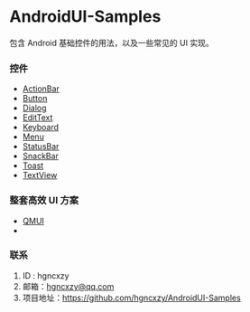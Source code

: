# AndroidUI-Samples
包含 Android 基础控件的用法，以及一些常见的 UI 实现。

### 控件

- [ActionBar](https://github.com/hgncxzy/AndroidUI-Samples/tree/master/actionbar)
- [Button](https://github.com/hgncxzy/AndroidUI-Samples/tree/master/button)
- [Dialog](https://github.com/hgncxzy/AndroidUI-Samples/tree/master/dialog)
- [EditText](https://github.com/hgncxzy/AndroidUI-Samples/tree/master/edittext)
- [Keyboard](https://github.com/hgncxzy/AndroidUI-Samples/tree/master/keyboard)
- [Menu](https://github.com/hgncxzy/AndroidUI-Samples/tree/master/menu)
- [StatusBar](https://github.com/hgncxzy/AndroidUI-Samples/tree/master/statusbar)
- [SnackBar](https://github.com/hgncxzy/AndroidUI-Samples/tree/master/snackbar)
- [Toast](https://github.com/hgncxzy/AndroidUI-Samples/tree/master/toast)
- [TextView](https://github.com/hgncxzy/AndroidUI-Samples/tree/master/textview)

### 整套高效 UI 方案

- [QMUI](https://qmuiteam.com/android/documents/)
- 

### 联系

1. ID : hgncxzy
2. 邮箱：[hgncxzy@qq.com](mailto:hgncxzy@qq.com)
3. 项目地址：https://github.com/hgncxzy/AndroidUI-Samples

